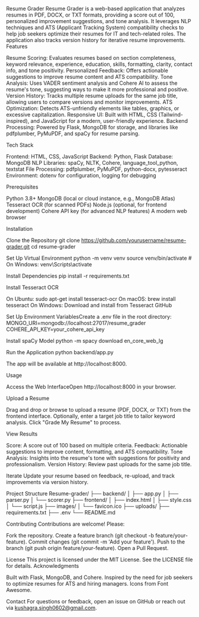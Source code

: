 Resume Grader
Resume Grader is a web-based application that analyzes resumes in PDF, DOCX, or TXT formats, providing a score out of 100, personalized improvement suggestions, and tone analysis. It leverages NLP techniques and ATS (Applicant Tracking System) compatibility checks to help job seekers optimize their resumes for IT and tech-related roles. The application also tracks version history for iterative resume improvements.
Features

Resume Scoring: Evaluates resumes based on section completeness, keyword relevance, experience, education, skills, formatting, clarity, contact info, and tone positivity.
Personalized Feedback: Offers actionable suggestions to improve resume content and ATS compatibility.
Tone Analysis: Uses VADER sentiment analysis and Cohere AI to assess the resume's tone, suggesting ways to make it more professional and positive.
Version History: Tracks multiple resume uploads for the same job title, allowing users to compare versions and monitor improvements.
ATS Optimization: Detects ATS-unfriendly elements like tables, graphics, or excessive capitalization.
Responsive UI: Built with HTML, CSS (Tailwind-inspired), and JavaScript for a modern, user-friendly experience.
Backend Processing: Powered by Flask, MongoDB for storage, and libraries like pdfplumber, PyMuPDF, and spaCy for resume parsing.

Tech Stack

Frontend: HTML, CSS, JavaScript
Backend: Python, Flask
Database: MongoDB
NLP Libraries: spaCy, NLTK, Cohere, language_tool_python, textstat
File Processing: pdfplumber, PyMuPDF, python-docx, pytesseract
Environment: dotenv for configuration, logging for debugging

Prerequisites

Python 3.8+
MongoDB (local or cloud instance, e.g., MongoDB Atlas)
Tesseract OCR (for scanned PDFs)
Node.js (optional, for frontend development)
Cohere API key (for advanced NLP features)
A modern web browser

Installation

Clone the Repository
git clone https://github.com/yourusername/resume-grader.git
cd resume-grader


Set Up Virtual Environment
python -m venv venv
source venv/bin/activate  # On Windows: venv\Scripts\activate


Install Dependencies
pip install -r requirements.txt


Install Tesseract OCR

On Ubuntu: sudo apt-get install tesseract-ocr
On macOS: brew install tesseract
On Windows: Download and install from Tesseract GitHub


Set Up Environment VariablesCreate a .env file in the root directory:
MONGO_URI=mongodb://localhost:27017/resume_grader
COHERE_API_KEY=your_cohere_api_key


Install spaCy Model
python -m spacy download en_core_web_lg


Run the Application
python backend/app.py

The app will be available at http://localhost:8000.


Usage

Access the Web InterfaceOpen http://localhost:8000 in your browser.

Upload a Resume

Drag and drop or browse to upload a resume (PDF, DOCX, or TXT) from the frontend interface.
Optionally, enter a target job title to tailor keyword analysis.
Click "Grade My Resume" to process.


View Results

Score: A score out of 100 based on multiple criteria.
Feedback: Actionable suggestions to improve content, formatting, and ATS compatibility.
Tone Analysis: Insights into the resume's tone with suggestions for positivity and professionalism.
Version History: Review past uploads for the same job title.


Iterate Update your resume based on feedback, re-upload, and track improvements via version history.


Project Structure
Resume-grader/
├── backend/
│   ├── app.py
│   ├── parser.py
│   └── scorer.py
├── frontend/
│   ├── index.html
│   ├── style.css
│   └── script.js
├── images/
│   └── favicon.ico
├── uploads/
├── requirements.txt
├── .env
└── README.md

Contributing
Contributions are welcome! Please:

Fork the repository.
Create a feature branch (git checkout -b feature/your-feature).
Commit changes (git commit -m 'Add your feature').
Push to the branch (git push origin feature/your-feature).
Open a Pull Request.

License
This project is licensed under the MIT License. See the LICENSE file for details.
Acknowledgments

Built with Flask, MongoDB, and Cohere.
Inspired by the need for job seekers to optimize resumes for ATS and hiring managers.
Icons from Font Awesome.

Contact
For questions or feedback, open an issue on GitHub or reach out via kushagra.singh0602@gmail.com.